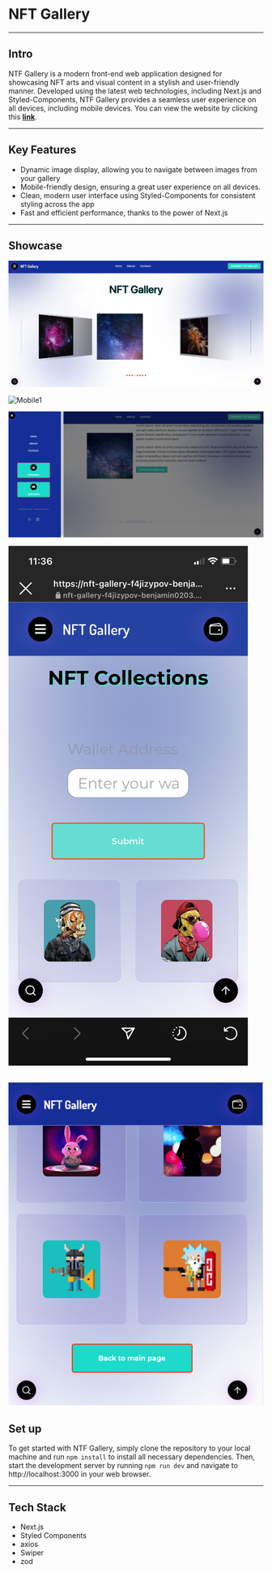 # NFT Gallery
---
## Intro

NTF Gallery is a modern front-end web application designed for showcasing NFT arts and visual content in a stylish and user-friendly manner. Developed using the latest web technologies, including Next.js and Styled-Components, NTF Gallery provides a seamless user experience on all devices, including mobile devices.
You can view the website by clicking this **[link](https://nft-gallery-f4jizypov-benjamin0203.vercel.app/)**.

---
## Key Features

* Dynamic image display, allowing you to navigate between images from your gallery
* Mobile-friendly design, ensuring a great user experience on all devices.
* Clean, modern user interface using Styled-Components for consistent styling across the app
* Fast and efficient performance, thanks to the power of Next.js

---
## Showcase
![Web1](./public/Web1.png)

![Mobile1](./public/Mobile1.PNG)

![Web2](./public/Web2.png)

![Mobile3](./public/Mobile3.PNG)

![Mobile4](./public/Mobile4.png)
---
## Set up
To get started with NTF Gallery, simply clone the repository to your local machine and run `npm install` to install all necessary dependencies. Then, start the development server by running `npm run dev` and navigate to http://localhost:3000 in your web browser.

---
## Tech Stack

- Next.js
- Styled Components
- axios
- Swiper
- zod
